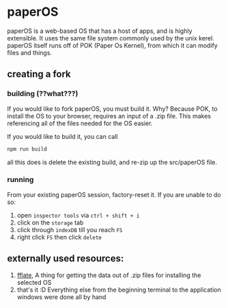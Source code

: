 # paperOS

paperOS is a web-based OS that has a host of apps, and is highly extensible. It uses the same file system commonly used by the unix kerel. paperOS itself runs off of POK (Paper Os Kernel), from which it can modify files and things.

## creating a fork

### building (??what???)

If you would like to fork paperOS, you must build it. Why? Because POK, to install the OS to your browser, requires an input of a .zip file. This makes referencing all of the files needed for the OS easier. 

If you would like to build it, you can call
```bash
npm run build
```
all this does is delete the existing build, and re-zip up the src/paperOS file.
### running

From your existing paperOS session, factory-reset it. If you are unable to do so:

1. open `inspector tools` via `ctrl + shift + i`
2. click on the `storage` tab
3. click through `indexDB` till you reach `FS`
4. right click `FS` then click `delete`

## externally used resources:

1. [fflate](https://github.com/101arrowz/fflate/tree/master), A thing for getting the data out of .zip files for installing the selected OS
2. that's it :D Everything else from the beginning terminal to the application windows were done all by hand
